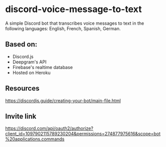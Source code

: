 # discord-voice-message-to-text

A simple Discord bot that transcribes voice messages to text in the following languages: English, French, Spanish, German.

## Based on:
- Discord.js
- Deepgram's API
- Firebase's realtime database
- Hosted on Heroku

## Resources
https://discordjs.guide/creating-your-bot/main-file.html

## Invite link
https://discord.com/api/oauth2/authorize?client_id=1097902115789230204&permissions=274877975616&scope=bot%20applications.commands

